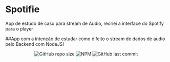 # Spotifie
App de estudo de caso para stream de Audio, recriei a interface do Spotify para o player


##App com a intenção de estudar como é feito o stream de dados de audio pelo Backend com NodeJS!

<p align="center">
  <img alt="GitHub repo size" src="https://img.shields.io/github/repo-size/fmolliet/spotifie">
  
  <img alt="NPM" src="https://img.shields.io/npm/l/express">
  
  <img alt="GitHub last commit" src="https://img.shields.io/github/last-commit/fmolliet/spotifie">
</p>

